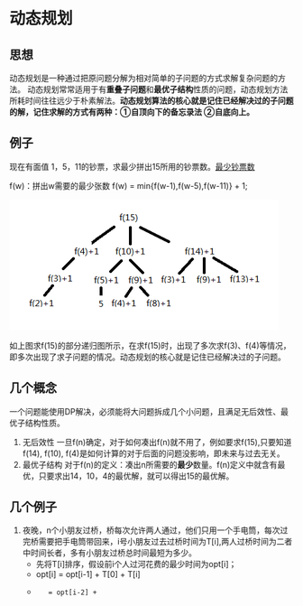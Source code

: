 # 动态规划

## 思想
动态规划是一种通过把原问题分解为相对简单的子问题的方式求解复杂问题的方法。 动态规划常常适用于有**重叠子问题**和**最优子结构**性质的问题，动态规划方法所耗时间往往远少于朴素解法。**动态规划算法的核心就是记住已经解决过的子问题的解，记住求解的方式有两种：①自顶向下的备忘录法 ②自底向上。**

## 例子
现在有面值 1，5，11的钞票，求最少拼出15所用的钞票数。[最少钞票数](https://github.com/pallcard/learn-java/blob/master/src/main/java/com/wishhust/arithmetic/dynamic/DynamicProgramming.java "DynamicProgramming")

f(w)：拼出w需要的最少张数
f(w) = min{f(w-1),f(w-5),f(w-11)} + 1;

![title](https://raw.githubusercontent.com/pallcard/noteImg/master/noteImg/2020/03/15/Popo%E6%88%AA%E5%9B%BE2020315122847-1584246545357.png?token=AHBYBJ6LGUACLMC7JG4JVGK6NWXVA)

如上图求f(15)的部分递归图所示，在求f(15)时，出现了多次求f(3)、f(4)等情况，即多次出现了求子问题的情况。动态规划的核心就是记住已经解决过的子问题。

## 几个概念
一个问题能使用DP解决，必须能将大问题拆成几个小问题，且满足无后效性、最优子结构性质。

1. 无后效性
    一旦f(n)确定，对于如何凑出f(n)就不用了，例如要求f(15),只要知道f(14), f(10), f(4)是如何计算的对于后面的问题没影响，即未来与过去无关。
2. 最优子结构
    对于f(n)的定义：凑出n所需要的**最少**数量。f(n)定义中就含有最优，只要求出14，10，4的最优解，就可以得出15的最优解。

## 几个例子
1. 夜晚，n个小朋友过桥，桥每次允许两人通过，他们只用一个手电筒，每次过完桥需要把手电筒带回来，i号小朋友过去过桥时间为T[i],两人过桥时间为二者中时间长者，多有小朋友过桥总时间最短为多少。
    * 先将T[i]排序，假设前i个人过河花费的最少时间为opt[i]；
    * opt[i] = opt[i-1] + T[0] + T[i]
    *        = opt[i-2] +    


